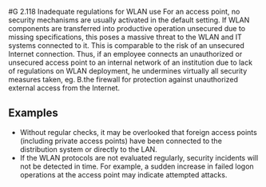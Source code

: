 #G 2.118 Inadequate regulations for WLAN use
For an access point, no security mechanisms are usually activated in the default setting. If WLAN components are transferred into productive operation unsecured due to missing specifications, this poses a massive threat to the WLAN and IT systems connected to it. This is comparable to the risk of an unsecured Internet connection. Thus, if an employee connects an unauthorized or unsecured access point to an internal network of an institution due to lack of regulations on WLAN deployment, he undermines virtually all security measures taken, eg. B.the firewall for protection against unauthorized external access from the Internet.



## Examples 
* Without regular checks, it may be overlooked that foreign access points (including private access points) have been connected to the distribution system or directly to the LAN.
* If the WLAN protocols are not evaluated regularly, security incidents will not be detected in time. For example, a sudden increase in failed logon operations at the access point may indicate attempted attacks.




